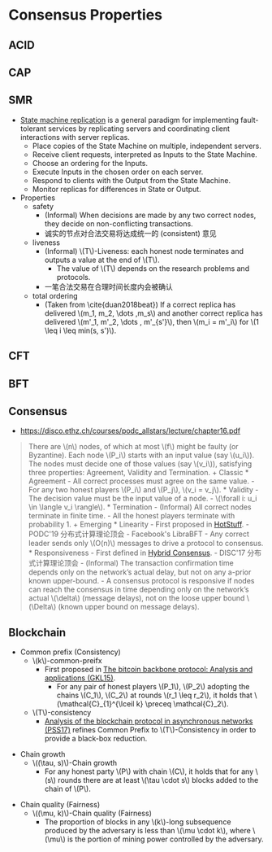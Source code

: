 # Consensus Properties

<script type="text/javascript"
   src="http://cdn.mathjax.org/mathjax/latest/MathJax.js?config=TeX-AMS-MML_HTMLorMML">
</script>

## ACID

## CAP

## SMR
- [State machine replication](https://dl.acm.org/citation.cfm?id=98167) is a general paradigm for implementing fault-tolerant services by replicating servers and coordinating client interactions with server replicas.
    + Place copies of the State Machine on multiple, independent servers.
    + Receive client requests, interpreted as Inputs to the State Machine.
    + Choose an ordering for the Inputs.
    + Execute Inputs in the chosen order on each server.
    + Respond to clients with the Output from the State Machine.
    + Monitor replicas for differences in State or Output.
- Properties
    + safety
        * (Informal) When decisions are made by any two correct nodes, they decide on non-conflicting transactions.
        * 诚实的节点对合法交易将达成统一的 (consistent) 意见
    + liveness
        * (Informal) \\(T\\)-Liveness: each honest node terminates and outputs a value at the end of \\(T\\).
            - The value of \\(T\\) depends on the research problems and protocols.
        * 一笔合法交易在合理时间长度内会被确认
    + total ordering
        * (Taken from \cite{duan2018beat}) If a correct replica has delivered \\(m_1, m_2, \dots ,m_s\\) and another correct replica has delivered \\(m'\_1, m'\_2, \dots , m'\_{s'}\\), then \\(m_i = m'\_i\\) for \\(1 \leq i \leq min(s, s')\\).

## CFT

## BFT

## Consensus
* https://disco.ethz.ch/courses/podc_allstars/lecture/chapter16.pdf
> There are \\(n\\) nodes, of which at most \\(f\\) might be faulty (or Byzantine). Each node \\(P_i\\) starts with an input value (say \\(u_i\\)). The nodes must decide one of those values (say \\(v_i\\)), satisfying three properties: Agreement, Validity and Termination.
    + Classic
        * Agreement
            - All correct processes must agree on the same value.
            - For any two honest players \\(P_i\\) and \\(P_j\\), \\(v_i = v_j\\).
        * Validity
            - The decision value must be the input value of a node.
            - \\(\forall i: u_i \in \langle v_i \rangle\\).
        * Termination
            - (Informal) All correct nodes terminate in finite time.
            - All the honest players terminate with probability 1.
    + Emerging
        * Linearity
            - First proposed in [HotStuff](https://arxiv.org/abs/1803.05069).
                - PODC'19  分布式计算理论顶会
                - Facebook's LibraBFT
            - Any correct leader sends only \\(O(n)\\) messages to drive a protocol to consensus.
        * Responsiveness
            - First defined in [Hybrid Consensus](https://eprint.iacr.org/2016/917.pdf).
                - DISC'17 分布式计算理论顶会
            - (Informal) The transaction confirmation time depends only on the network’s actual delay, but not on any a-prior known upper-bound.
            - A consensus protocol is responsive if nodes can reach the consensus in time depending only on the network’s actual \\(\delta\\) (message delays), not on the loose upper bound \\(\Delta\\) (known upper bound on message delays).

## Blockchain
- Common prefix (Consistency)
    + \\(k\\)-common-preifx
        * First proposed in [The bitcoin backbone protocol: Analysis and applications (GKL15)](https://eprint.iacr.org/2014/765.pdf).
            - For any pair of honest players \\(P_1\\), \\(P_2\\) adopting the chains \\(C_1\\), \\(C_2\\) at rounds \\(r_1 \leq r_2\\), it holds that \\(\mathcal{C}_{1}^{\lceil k} \preceq \mathcal{C}_2\\).
    + \\(T\\)-consistency
        * [Analysis of the blockchain protocol in asynchronous networks (PSS17)](https://eprint.iacr.org/2016/454.pdf) refines Common Prefix to \\(T\\)-Consistency in order to provide a black-box reduction.
* Chain growth
    + \\((\tau, s)\\)-Chain growth
        * For any honest party \\(P\\) with chain \\(C\\), it holds that for any  \\(s\\) rounds there are at least \\(\tau \cdot s\\) blocks added to the chain of \\(P\\).
- Chain quality (Fairness)
    + \\((\mu, k)\\)-Chain quality (Fairness)
        * The proportion of blocks in any \\(k\\)-long subsequence produced by the adversary is less than \\(\mu \cdot k\\), where \\(\mu\\) is the portion of mining power controlled by the adversary.